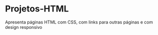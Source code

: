 # Projetos-HTML
Apresenta páginas HTML com CSS, com links para outras páginas e com design responsivo
